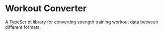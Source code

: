 # Workout Converter

A TypeScript library for converting strength training workout data between different formats.
